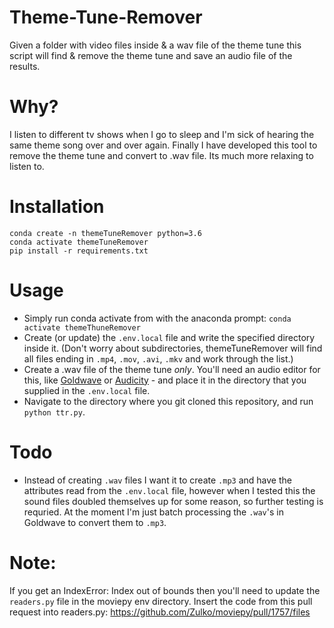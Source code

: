 # Theme-Tune-Remover
Given a folder with video files inside & a wav file of the theme tune this script will find & remove the theme tune and save an audio file of the results.

# Why?
I listen to different tv shows when I go to sleep and I'm sick of hearing the same theme song over and over again.  Finally I have developed this tool to remove 
the theme tune and convert to .wav file.  Its much more relaxing to listen to.


# Installation
```
conda create -n themeTuneRemover python=3.6
conda activate themeTuneRemover
pip install -r requirements.txt
```

# Usage
* Simply run conda activate from with the anaconda prompt: `conda activate themeThuneRemover` 
* Create (or update) the `.env.local` file and write the specified directory inside it. (Don't worry about subdirectories, themeTuneRemover will find all files ending in `.mp4`, `.mov`, `.avi`, `.mkv` and work through the list.)
* Create a .wav file of the theme tune *only*.  You'll need an audio editor for this, like [Goldwave](https://www.goldwave.com/release.php) or [Audicity](https://www.audacityteam.org/download/) - and place it in the directory that you supplied in the `.env.local` file.  
* Navigate to the directory where you git cloned this repository, and run `python ttr.py`.  

# Todo
* Instead of creating `.wav` files I want it to create `.mp3` and have the attributes read from the `.env.local` file, however when I tested this the sound files doubled themselves up for some reason, so further testing is requried.  At the moment I'm just batch processing the `.wav`'s in Goldwave to convert them to `.mp3`.


# Note:
If you get an IndexError: Index out of bounds then you'll need to update the `readers.py` file in the moviepy env directory.
Insert the code from this pull request into readers.py: https://github.com/Zulko/moviepy/pull/1757/files

